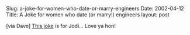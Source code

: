 Slug: a-joke-for-women-who-date-or-marry-engineers
Date: 2002-04-12
Title: A Joke for women who date (or marry!) engineers
layout: post

[via Dave] <a href="http://scriptingnews.userland.com/stories/storyReader$552">This joke</a> is for Jodi... Love ya hon!
